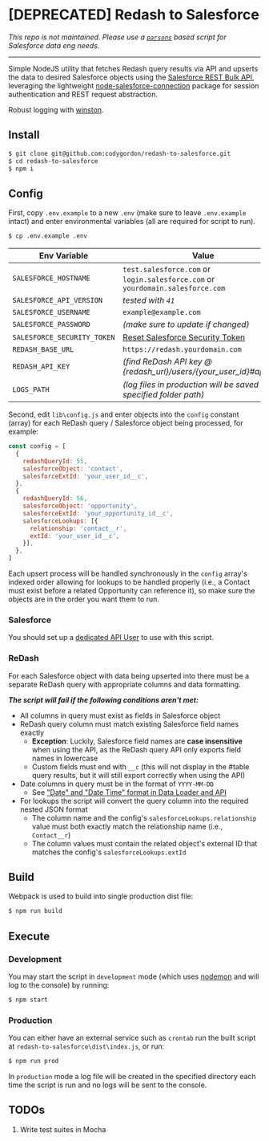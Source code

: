 # [DEPRECATED] Redash to Salesforce

*This repo is not maintained. Please use a [`parsons`](https://github.com/move-coop/parsons) based script for Salesforce data eng needs.*

----

Simple NodeJS utility that fetches Redash query results via API and upserts the data to desired Salesforce objects using the [Salesforce REST Bulk API](https://developer.salesforce.com/docs/atlas.en-us.api_asynch.meta/api_asynch/asynch_api_intro.htm), leveraging the lightweight [node-salesforce-connection](https://www.npmjs.com/package/node-salesforce-connection) package for session authentication and REST request abstraction.

Robust logging with [winston](https://github.com/winstonjs/winston).

## Install

```sh
$ git clone git@github.com:codygordon/redash-to-salesforce.git
$ cd redash-to-salesforce
$ npm i
```

## Config

First, copy `.env.example` to a new `.env` (make sure to leave `.env.example` intact) and enter environmental variables (all are required for script to run).

```sh
$ cp .env.example .env
```

Env Variable      | Value
----------------- | --------------------------------------------------------
`SALESFORCE_HOSTNAME` | `test.salesforce.com` or `login.salesforce.com` or `yourdomain.salesforce.com`
`SALESFORCE_API_VERSION` | *tested with `41`*
`SALESFORCE_USERNAME` | `example@example.com`
`SALESFORCE_PASSWORD` | *(make sure to update if changed)*
`SALESFORCE_SECURITY_TOKEN` | [Reset Salesforce Security Token](https://help.salesforce.com/articleView?id=user_security_token.htm&type=0)
`REDASH_BASE_URL` | `https://redash.yourdomain.com`
`REDASH_API_KEY` | *(find ReDash API key @ {redash_url}/users/{your_user_id}#apiKey)*
`LOGS_PATH` | *(log files in production will be saved in specified folder path)*

Second, edit `lib\config.js` and enter objects into the `config` constant (array) for each ReDash query / Salesforce object being processed, for example:

```js
const config = [
  {
    redashQueryId: 55,
    salesforceObject: 'contact',
    salesforceExtId: 'your_user_id__c',
  },
  {
    redashQueryId: 56,
    salesforceObject: 'opportunity',
    salesforceExtId: 'your_opportunity_id__c',
    salesforceLookups: [{
      relationship: 'contact__r',
      extId: 'your_user_id__c',
    }],
  },
]
```

Each upsert process will be handled synchronously in the `config` array's indexed order allowing for lookups to be handled properly (i.e., a Contact must exist before a related Opportunity can reference it), so make sure the objects are in the order you want them to run.

### Salesforce

You should set up a [dedicated API User](https://help.salesforce.com/articleView?id=000176281&type=1) to use with this script.

### ReDash

For each Salesforce object with data being upserted into there must be a separate ReDash query with appropriate columns and data formatting.

***The script will fail if the following conditions aren't met:***

- All columns in query must exist as fields in Salesforce object
- ReDash query column must match existing Salesforce field names exactly
  - **Exception**: Luckily, Salesforce field names are **case insensitive** when using the API, as the ReDash query API only exports field names in lowercase
  - Custom fields must end with `__c` (this will not display in the #table query results, but it will still export correctly when using the API)
- Date columns in query must be in the format of `YYYY-MM-DD`
  - See ["Date" and "Date Time" format in Data Loader and API](https://help.salesforce.com/articleView?id=Data-Loader-Import-data-for-Date-or-Date-Time-field-1327108684799&language=en_US&type=1)
- For lookups the script will convert the query column into the required nested JSON format
  - The column name and the config's `salesforceLookups.relationship` value must both exactly match the relationship name (i.e., `Contact__r`)
  - The column values must contain the related object's external ID that matches the config's `salesforceLookups.extId`

## Build

Webpack is used to build into single production dist file:

```sh
$ npm run build
```

## Execute

### Development

You may start the script in `development` mode (which uses [nodemon](https://github.com/remy/nodemon) and will log to the console) by running:

```sh
$ npm start
```

### Production

You can either have an external service such as `crontab` run the built script at `redash-to-salesforce\dist\index.js`, or run:

```sh
$ npm run prod
```

In `production` mode a log file will be created in the specified directory each time the script is run and no logs will be sent to the console.

## TODOs

1. Write test suites in Mocha
